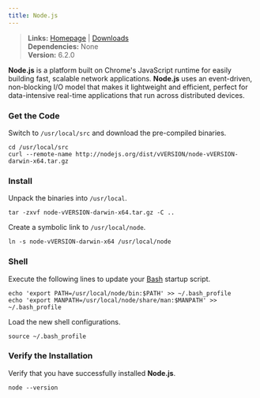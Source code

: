 ```yaml
---
title: Node.js
---
```


> **Links:** [Homepage](http://nodejs.org/) | [Downloads](https://nodejs.org/en/download/stable/)  
> **Dependencies:** None  
> **Version:** <span id="version">6.2.0</span>

**Node.js** is a platform built on Chrome's JavaScript runtime for easily building fast, scalable network applications. **Node.js** uses an event-driven, non-blocking I/O model that makes it lightweight and efficient, perfect for data-intensive real-time applications that run across distributed devices.


### Get the Code

Switch to `/usr/local/src` and download the pre-compiled binaries.

	cd /usr/local/src
	curl --remote-name http://nodejs.org/dist/vVERSION/node-vVERSION-darwin-x64.tar.gz


### Install

Unpack the binaries into `/usr/local`.

	tar -zxvf node-vVERSION-darwin-x64.tar.gz -C ..

Create a symbolic link to `/usr/local/node`.

	ln -s node-vVERSION-darwin-x64 /usr/local/node


### Shell

Execute the following lines to update your [Bash](http://en.wikipedia.org/wiki/Bash_%28Unix_shell%29) startup script.

	echo 'export PATH=/usr/local/node/bin:$PATH' >> ~/.bash_profile
	echo 'export MANPATH=/usr/local/node/share/man:$MANPATH' >> ~/.bash_profile

Load the new shell configurations.

	source ~/.bash_profile


### Verify the Installation

Verify that you have successfully installed **Node.js**.

	node --version
